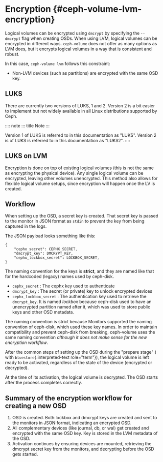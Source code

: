 # Encryption {#ceph-volume-lvm-encryption}

Logical volumes can be encrypted using `dmcrypt` by specifying the
`--dmcrypt` flag when creating OSDs. When using LVM, logical volumes can
be encrypted in different ways. `ceph-volume` does not offer as many
options as LVM does, but it encrypts logical volumes in a way that is
consistent and robust.

In this case, `ceph-volume lvm` follows this constraint:

-   Non-LVM devices (such as partitions) are encrypted with the same OSD
    key.

## LUKS

There are currently two versions of LUKS, 1 and 2. Version 2 is a bit
easier to implement but not widely available in all Linux distributions
supported by Ceph.

:::: note
::: title
Note
:::

Version 1 of LUKS is referred to in this documentation as \"LUKS\".
Version 2 is of LUKS is referred to in this documentation as \"LUKS2\".
::::

## LUKS on LVM

Encryption is done on top of existing logical volumes (this is not the
same as encrypting the physical device). Any single logical volume can
be encrypted, leaving other volumes unencrypted. This method also allows
for flexible logical volume setups, since encryption will happen once
the LV is created.

## Workflow

When setting up the OSD, a secret key is created. That secret key is
passed to the monitor in JSON format as `stdin` to prevent the key from
being captured in the logs.

The JSON payload looks something like this:

    {
        "cephx_secret": CEPHX_SECRET,
        "dmcrypt_key": DMCRYPT_KEY,
        "cephx_lockbox_secret": LOCKBOX_SECRET,
    }

The naming convention for the keys is **strict**, and they are named
like that for the hardcoded (legacy) names used by ceph-disk.

-   `cephx_secret` : The cephx key used to authenticate
-   `dmcrypt_key` : The secret (or private) key to unlock encrypted
    devices
-   `cephx_lockbox_secret` : The authentication key used to retrieve the
    `dmcrypt_key`. It is named *lockbox* because ceph-disk used to have
    an unencrypted partition named after it, which was used to store
    public keys and other OSD metadata.

The naming convention is strict because Monitors supported the naming
convention of ceph-disk, which used these key names. In order to
maintain compatibility and prevent ceph-disk from breaking, ceph-volume
uses the same naming convention *although it does not make sense for the
new encryption workflow*.

After the common steps of setting up the OSD during the \"prepare
stage\" ( with `bluestore`{.interpreted-text role="term"}), the logical
volume is left ready to be activated, regardless of the state of the
device (encrypted or decrypted).

At the time of its activation, the logical volume is decrypted. The OSD
starts after the process completes correctly.

## Summary of the encryption workflow for creating a new OSD

1.  OSD is created. Both lockbox and dmcrypt keys are created and sent
    to the monitors in JSON format, indicating an encrypted OSD.
2.  All complementary devices (like journal, db, or wal) get created and
    encrypted with the same OSD key. Key is stored in the LVM metadata
    of the OSD.
3.  Activation continues by ensuring devices are mounted, retrieving the
    dmcrypt secret key from the monitors, and decrypting before the OSD
    gets started.
